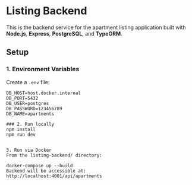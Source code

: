 # Listing Backend

This is the backend service for the apartment listing application built with **Node.js**, **Express**, **PostgreSQL**, and **TypeORM**.

## Setup

### 1. Environment Variables

Create a `.env` file:

```env
DB_HOST=host.docker.internal
DB_PORT=5432
DB_USER=postgres
DB_PASSWORD=123456789
DB_NAME=apartments

### 2. Run locally
npm install
npm run dev


3. Run via Docker
From the listing-backend/ directory:

docker-compose up --build
Backend will be accessible at:
http://localhost:4001/api/apartments
